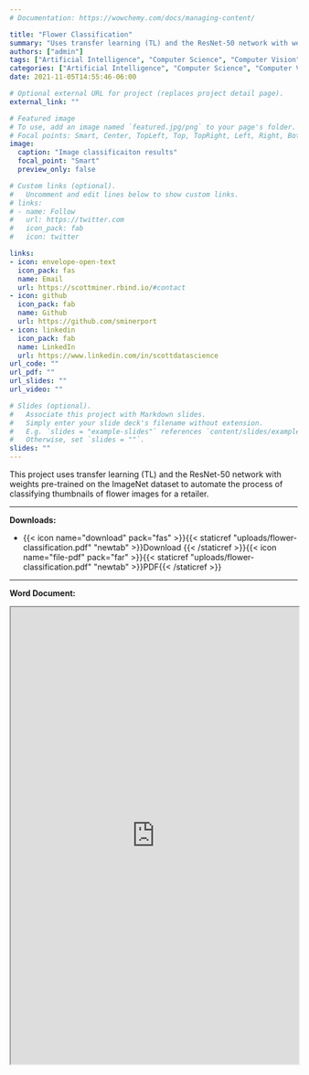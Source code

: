 ```yaml
---
# Documentation: https://wowchemy.com/docs/managing-content/

title: "Flower Classification"
summary: "Uses transfer learning (TL) and the ResNet-50 network with weights pre-trained on the ImageNet dataset to automate the process of classifying thumbnails of flower images for a retailer"
authors: ["admin"] 
tags: ["Artificial Intelligence", "Computer Science", "Computer Vision", "Data Analytics", "Image Classification", "ImageNet", "Machine Learning", "Python", "Predictive Analytics", "ResNet-50", "Retail", "Statistical Modeling", "Transfer Learning"]
categories: ["Artificial Intelligence", "Computer Science", "Computer Vision", "Data Analytics", "Image Classification"]
date: 2021-11-05T14:55:46-06:00

# Optional external URL for project (replaces project detail page).
external_link: ""

# Featured image
# To use, add an image named `featured.jpg/png` to your page's folder.
# Focal points: Smart, Center, TopLeft, Top, TopRight, Left, Right, BottomLeft, Bottom, BottomRight.
image:
  caption: "Image classificaiton results"
  focal_point: "Smart"
  preview_only: false

# Custom links (optional).
#   Uncomment and edit lines below to show custom links.
# links:
# - name: Follow
#   url: https://twitter.com
#   icon_pack: fab
#   icon: twitter

links:
- icon: envelope-open-text
  icon_pack: fas
  name: Email
  url: https://scottminer.rbind.io/#contact
- icon: github
  icon_pack: fab
  name: Github
  url: https://github.com/sminerport
- icon: linkedin
  icon_pack: fab
  name: LinkedIn
  url: https://www.linkedin.com/in/scottdatascience
url_code: ""
url_pdf: ""
url_slides: ""
url_video: ""

# Slides (optional).
#   Associate this project with Markdown slides.
#   Simply enter your slide deck's filename without extension.
#   E.g. `slides = "example-slides"` references `content/slides/example-slides.md`.
#   Otherwise, set `slides = ""`.
slides: ""
---
```

This project uses transfer learning (TL) and the ResNet-50 network with weights pre-trained on the ImageNet dataset to automate the process of classifying thumbnails of flower images for a retailer.

<hr/>

**Downloads:**

<ul>
	<li>{{< icon name="download" pack="fas" >}}{{< staticref "uploads/flower-classification.pdf" "newtab" >}}Download {{< /staticref >}}{{< icon name="file-pdf" pack="far" >}}{{< staticref "uploads/flower-classification.pdf" "newtab" >}}PDF{{< /staticref >}}</li>
</ul>
<hr/>

**Word Document:**
<iframe src="https://onedrive.live.com/embed?cid=5B8EDCFD5CE8D99E&resid=5B8EDCFD5CE8D99E%21439023&authkey=AAOaWXiXcILPMGM&em=2" width="100%" height="800" frameborder="1" scrolling="yes"></iframe>

